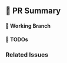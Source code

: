 ## 📝 PR Summary

<!-- 기능 추가 관련 제목 -->

#### 🌲 Working Branch

<!-- 예시) hotfix/price_comma -->

#### 🌲 TODOs

<!-- 예시) 작업내용  -->

### Related Issues

<!-- 예시)  #1 -->

